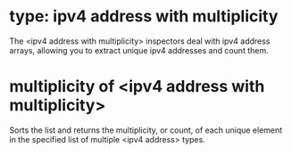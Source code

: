# type: ipv4 address with multiplicity

The &lt;ipv4 address with multiplicity&gt; inspectors deal with ipv4 address arrays, allowing you to extract unique ipv4 addresses and count them.

# multiplicity of &lt;ipv4 address with multiplicity&gt;

Sorts the list and returns the multiplicity, or count, of each unique element in the specified list of multiple &lt;ipv4 address&gt; types.
